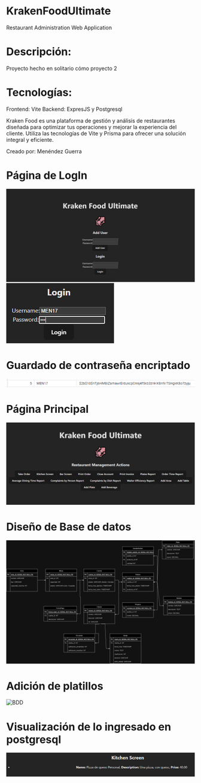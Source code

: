 # KrakenFoodUltimate
Restaurant Administration Web Application

# Descripción:
Proyecto hecho en solitario cómo proyecto 2

# Tecnologías:
Frontend: Vite
Backend: ExpresJS y Postgresql

Kraken Food es una plataforma de gestión y análisis de restaurantes diseñada para optimizar tus operaciones y mejorar la experiencia del cliente. Utiliza las tecnologías de Vite y Prisma para ofrecer una solución integral y eficiente.

Creado por: Menéndez Guerra

# Página de LogIn
![LogIn](GitMedia/LogIn.png)
![LogIn](GitMedia/logExample.png)

# Guardado de contraseña encriptado
![LogIn](GitMedia/Cifrado.png)

# Página Principal
![Main](GitMedia/Main.png)

# Diseño de Base de datos
![BDD](GitMedia/Proyecto2BDD.drawio.png)

# Adición de platillos
![BDD](GitMedia/GitMedia/AddPlate.png)

# Visualización de lo ingresado en postgresql
![PG4](GitMedia/KitchenScreen.png)
